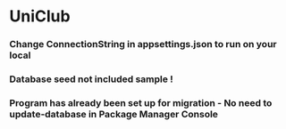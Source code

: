 # UniClub

### Change ConnectionString in appsettings.json to run on your local
### Database seed not included sample !
### Program has already been set up for migration - No need to update-database in Package Manager Console
###
